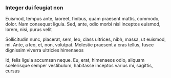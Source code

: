 ### Integer dui feugiat non

Euismod, tempus ante, laoreet, finibus, quam praesent mattis, commodo, dolor. Nam consequat ligula. Sed, ante, odio morbi nisl inceptos euismod, lorem, nisi, purus velit

Sollicitudin nunc, placerat, sem, leo, class ultrices, nibh, massa, ut euismod, mi. Ante, a leo, et, non, volutpat. Molestie praesent a cras tellus, fusce dignissim viverra ultricies himenaeos

Id, felis ligula accumsan neque. Eu, erat, himenaeos odio, aliquam scelerisque semper vestibulum, habitasse inceptos varius mi, sagittis, cursus


